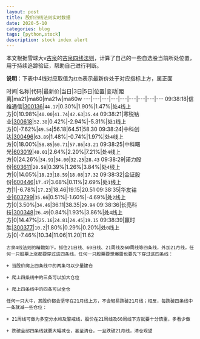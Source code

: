 ```yaml
---
layout: post
title: 股价四线法则实时数据
date: 2020-5-10
categories: blog
tags: [python,stock]
description: stock index alert
---
```



本文根据雪球大v[古泉](https://xueqiu.com/u/7148646888)的[古泉四线法则](https://xueqiu.com/7148646888/130498192)，计算了自己的一些自选股当前所处位置，用于持续追踪验证，帮助自己进行判断。

**说明**：下表中4线对应取值为`红色`表示最新价处于对应指标上方，属正面

时间|名称|代码|最新价|当日|3日|5日|位置|变动|距离|ma21|ma60|ma21w|ma60w
---|---|---|---|---|---|---|---|---
09:38:18|信维通信|[300136](https://xueqiu.com/S/SZ300136)|`44.17`|0.30%|1.90%|1.47%|处`4`线上方|0|10.98%|`40.00`|`41.74`|`42.63`|`35.44`
09:38:21|寒锐钴业|[300618](https://xueqiu.com/S/SZ300618)|`52.38`|0.42%|-2.94%|-5.31%|处`1`线上方|0|-7.62%|`49.54`|56.18|64.51|58.30
09:38:24|中科创达|[300496](https://xueqiu.com/S/SZ300496)|`63.89`|1.48%|-0.74%|1.97%|处`4`线上方|0|18.00%|`58.85`|`60.71`|`57.86`|`43.21`
09:38:25|中科曙光|[603019](https://xueqiu.com/S/SH603019)|`40.01`|2.64%|2.20%|7.21%|处`4`线上方|0|24.26%|`34.91`|`34.00`|`32.25`|`28.43`
09:38:29|诺力股份|[603611](https://xueqiu.com/S/SH603611)|`20.58`|0.39%|1.26%|3.84%|处`4`线上方|0|14.05%|`18.23`|`18.59`|`18.08`|`17.32`
09:38:32|金证股份|[600446](https://xueqiu.com/S/SH600446)|`17.47`|3.68%|0.11%|2.69%|处`1`线上方|1|-6.78%|`17.23`|18.46|19.15|20.51
09:38:35|华友钴业|[603799](https://xueqiu.com/S/SH603799)|`35.66`|0.51%|-1.60%|-4.69%|处`2`线上方|0|3.50%|`34.46`|36.11|38.35|`29.94`
09:38:36|长亮科技|[300348](https://xueqiu.com/S/SZ300348)|`26.49`|0.84%|1.93%|3.86%|处`4`线上方|0|14.47%|`25.16`|`24.81`|`24.45`|`19.15`
09:38:39|赢时胜|[300377](https://xueqiu.com/S/SZ300377)|`10.2`|1.80%|0.29%|0.20%|处`0`线上方|0|-7.46%|10.34|11.06|11.20|11.62

```
古泉4线法则的精髓如下。抓住21日线、60日线、21周线及60周线等四条线，外加21月线，任何一只股票上涨都要穿过这四条线，任何一只股票要想爆雷也要先下穿过这四条线：

+ 当股价爬上四条线中的两条可以少量建仓

+ 爬上四条线中的三条可以加大仓位

+ 爬上四条线中的四条可以全仓

任何一只大牛，其股价都会坚守在21月线上方，不会轻易跌破21月线；相反，每跌破四条线中一条就减一些仓位：

+ 21周线可做为多空分水岭及警戒线，股价在21周线及60周线下方就要十分慎重，多看少做

+ 跌破全部四条线就要大幅减仓，甚至清仓，一旦跌破21月线，清仓观望
```